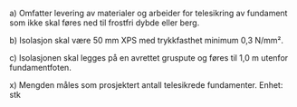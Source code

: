 a) Omfatter levering av materialer og arbeider for telesikring av fundament som ikke skal føres ned til frostfri dybde eller berg.

b) Isolasjon skal være 50 mm XPS med trykkfasthet minimum 0,3 N/mm².

c) Isolasjonen skal legges på en avrettet gruspute og føres til 1,0 m utenfor fundamentfoten.

x) Mengden måles som prosjektert antall telesikrede fundamenter. Enhet: stk

